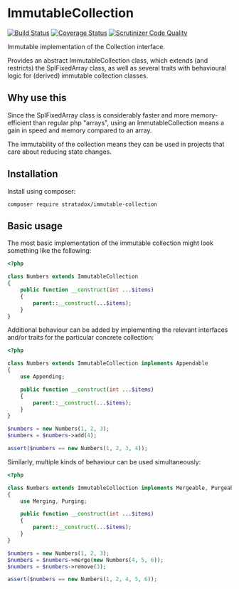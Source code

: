 # ImmutableCollection

[![Build Status](https://travis-ci.org/Stratadox/ImmutableCollection.svg?branch=master)](https://travis-ci.org/Stratadox/ImmutableCollection)
[![Coverage Status](https://coveralls.io/repos/github/Stratadox/ImmutableCollection/badge.svg?branch=master)](https://coveralls.io/github/Stratadox/ImmutableCollection?branch=master)
[![Scrutinizer Code Quality](https://scrutinizer-ci.com/g/Stratadox/ImmutableCollection/badges/quality-score.png?b=master)](https://scrutinizer-ci.com/g/Stratadox/ImmutableCollection/?branch=master)

Immutable implementation of the Collection interface.

Provides an abstract ImmutableCollection class, which extends (and restricts)
the SplFixedArray class, as well as several traits with behavioural logic for
(derived) immutable collection classes.

## Why use this

Since the SplFixedArray class is considerably faster and more memory-efficient
than regular php "arrays", using an ImmutableCollection means a gain in speed
and memory compared to an array.

The immutability of the collection means they can be used in projects that care
about reducing state changes.

## Installation

Install using composer:

```
composer require stratadox/immutable-collection
```

## Basic usage

The most basic implementation of the immutable collection might look something 
like the following:

```php
<?php

class Numbers extends ImmutableCollection
{
    public function __construct(int ...$items)
    {
        parent::__construct(...$items);
    }
}
```

Additional behaviour can be added by implementing the relevant interfaces and/or 
traits for the particular concrete collection:

```php
<?php

class Numbers extends ImmutableCollection implements Appendable
{
    use Appending;

    public function __construct(int ...$items)
    {
        parent::__construct(...$items);
    }
}

$numbers = new Numbers(1, 2, 3);
$numbers = $numbers->add(4);

assert($numbers == new Numbers(1, 2, 3, 4));
```

Similarly, multiple kinds of behaviour can be used simultaneously:

```php
<?php

class Numbers extends ImmutableCollection implements Mergeable, Purgeable
{
    use Merging, Purging;

    public function __construct(int ...$items)
    {
        parent::__construct(...$items);
    }
}

$numbers = new Numbers(1, 2, 3);
$numbers = $numbers->merge(new Numbers(4, 5, 6));
$numbers = $numbers->remove(3);

assert($numbers == new Numbers(1, 2, 4, 5, 6));
```


